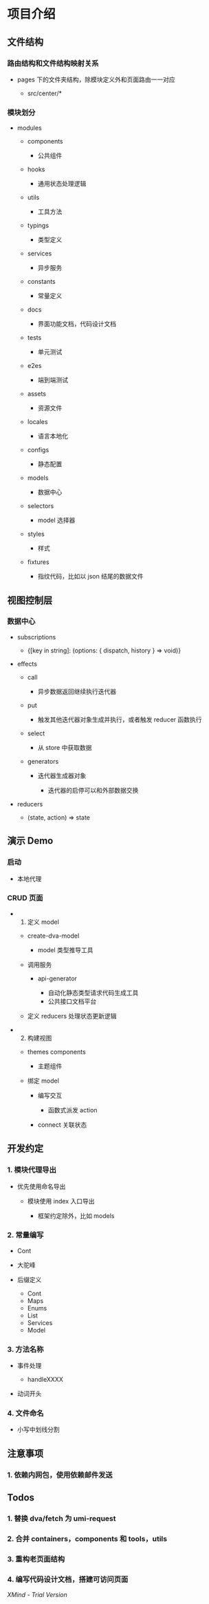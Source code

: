 # 项目介绍

## 文件结构

### 路由结构和文件结构映射关系

- pages 下的文件夹结构，除模块定义外和页面路由一一对应

	- src/center/*

### 模块划分

- modules

	- components

		- 公共组件

	- hooks

		- 通用状态处理逻辑

	- utils

		- 工具方法

	- typings

		- 类型定义

	- services

		- 异步服务

	- constants

		- 常量定义

	- docs

		- 界面功能文档，代码设计文档

	- tests

		- 单元测试

	- e2es

		- 端到端测试

	- assets

		- 资源文件

	- locales

		- 语言本地化

	- configs

		- 静态配置

	- models

		- 数据中心

	- selectors

		- model 选择器

	- styles

		- 样式

	- fixtures

		- 指纹代码，比如以 json 结尾的数据文件

## 视图控制层

### 数据中心

- subscriptions

	- {[key in string]: (options: { dispatch, history } => void)}

- effects

	- call

		- 异步数据返回继续执行迭代器

	- put

		- 触发其他迭代器对象生成并执行，或者触发 reducer 函数执行

	- select

		- 从 store 中获取数据

	- generators

		- 迭代器生成器对象

			- 迭代器的启停可以和外部数据交换

- reducers

	- (state, action) => state

## 演示 Demo

### 启动

- 本地代理

### CRUD 页面

- 1. 定义 model

	- create-dva-model

		- model 类型推导工具

	- 调用服务

		- api-generator

			- 自动化静态类型请求代码生成工具
			- 公共接口文档平台

	- 定义 reducers 处理状态更新逻辑

- 2. 构建视图

	- themes components

		- 主题组件

	- 绑定 model

		- 编写交互

			- 函数式派发 action

		- connect 关联状态

## 开发约定

### 1. 模块代理导出

- 优先使用命名导出

	- 模块使用 index 入口导出

		- 框架约定除外，比如 models

### 2. 常量编写

- Cont
- 大驼峰
- 后缀定义

	- Cont
	- Maps
	- Enums
	- List
	- Services
	- Model

### 3. 方法名称

- 事件处理

	- handleXXXX

- 动词开头

### 4. 文件命名

- 小写中划线分割

## 注意事项

### 1. 依赖内网包，使用依赖邮件发送

## Todos

### 1. 替换 dva/fetch 为 umi-request

### 2. 合并 containers，components 和 tools，utils

### 3. 重构老页面结构

### 4. 编写代码设计文档，搭建可访问页面

*XMind - Trial Version*